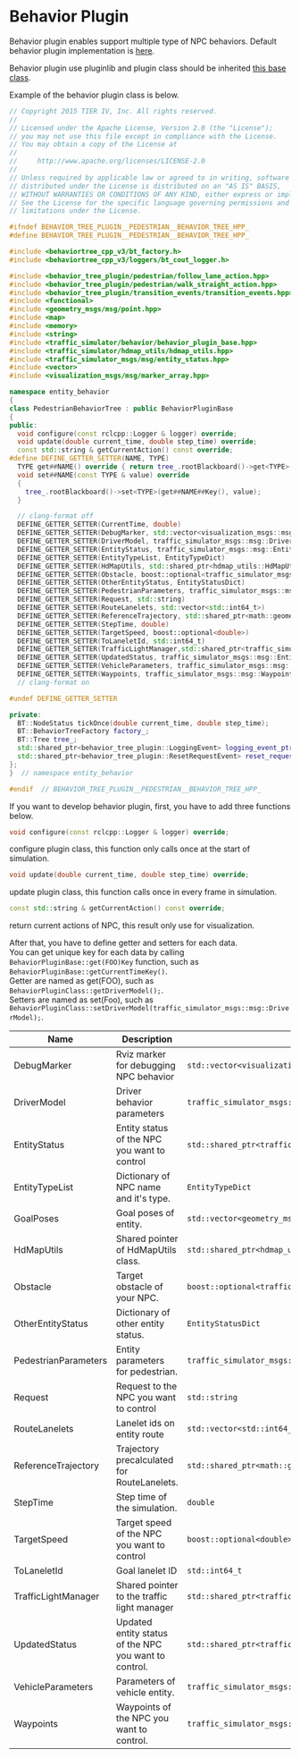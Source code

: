 # Behavior Plugin

Behavior plugin enables support multiple type of NPC behaviors.
Default behavior plugin implementation is [here](https://github.com/tier4/scenario_simulator_v2/tree/master/simulation/behavior_tree_plugin).

Behavior plugin use pluginlib and plugin class should be inherited [this base class](https://tier4.github.io/scenario_simulator_v2-docs/package/traffic_simulator/markdown/Classes/classentity__behavior_1_1BehaviorPluginBase/#typedef-entitytypedict).

Example of the behavior plugin class is below.

```C++
// Copyright 2015 TIER IV, Inc. All rights reserved.
//
// Licensed under the Apache License, Version 2.0 (the "License");
// you may not use this file except in compliance with the License.
// You may obtain a copy of the License at
//
//     http://www.apache.org/licenses/LICENSE-2.0
//
// Unless required by applicable law or agreed to in writing, software
// distributed under the License is distributed on an "AS IS" BASIS,
// WITHOUT WARRANTIES OR CONDITIONS OF ANY KIND, either express or implied.
// See the License for the specific language governing permissions and
// limitations under the License.

#ifndef BEHAVIOR_TREE_PLUGIN__PEDESTRIAN__BEHAVIOR_TREE_HPP_
#define BEHAVIOR_TREE_PLUGIN__PEDESTRIAN__BEHAVIOR_TREE_HPP_

#include <behaviortree_cpp_v3/bt_factory.h>
#include <behaviortree_cpp_v3/loggers/bt_cout_logger.h>

#include <behavior_tree_plugin/pedestrian/follow_lane_action.hpp>
#include <behavior_tree_plugin/pedestrian/walk_straight_action.hpp>
#include <behavior_tree_plugin/transition_events/transition_events.hpp>
#include <functional>
#include <geometry_msgs/msg/point.hpp>
#include <map>
#include <memory>
#include <string>
#include <traffic_simulator/behavior/behavior_plugin_base.hpp>
#include <traffic_simulator/hdmap_utils/hdmap_utils.hpp>
#include <traffic_simulator_msgs/msg/entity_status.hpp>
#include <vector>
#include <visualization_msgs/msg/marker_array.hpp>

namespace entity_behavior
{
class PedestrianBehaviorTree : public BehaviorPluginBase
{
public:
  void configure(const rclcpp::Logger & logger) override;
  void update(double current_time, double step_time) override;
  const std::string & getCurrentAction() const override;
#define DEFINE_GETTER_SETTER(NAME, TYPE)                                                    \
  TYPE get##NAME() override { return tree_.rootBlackboard()->get<TYPE>(get##NAME##Key()); } \
  void set##NAME(const TYPE & value) override                                               \
  {                                                                                         \
    tree_.rootBlackboard()->set<TYPE>(get##NAME##Key(), value);                             \
  }

  // clang-format off
  DEFINE_GETTER_SETTER(CurrentTime, double)
  DEFINE_GETTER_SETTER(DebugMarker, std::vector<visualization_msgs::msg::Marker>)
  DEFINE_GETTER_SETTER(DriverModel, traffic_simulator_msgs::msg::DriverModel)
  DEFINE_GETTER_SETTER(EntityStatus, traffic_simulator_msgs::msg::EntityStatus)
  DEFINE_GETTER_SETTER(EntityTypeList, EntityTypeDict)
  DEFINE_GETTER_SETTER(HdMapUtils, std::shared_ptr<hdmap_utils::HdMapUtils>)
  DEFINE_GETTER_SETTER(Obstacle, boost::optional<traffic_simulator_msgs::msg::Obstacle>)
  DEFINE_GETTER_SETTER(OtherEntityStatus, EntityStatusDict)
  DEFINE_GETTER_SETTER(PedestrianParameters, traffic_simulator_msgs::msg::PedestrianParameters)
  DEFINE_GETTER_SETTER(Request, std::string)
  DEFINE_GETTER_SETTER(RouteLanelets, std::vector<std::int64_t>)
  DEFINE_GETTER_SETTER(ReferenceTrajectory, std::shared_ptr<math::geometry::CatmullRomSpline>)
  DEFINE_GETTER_SETTER(StepTime, double)
  DEFINE_GETTER_SETTER(TargetSpeed, boost::optional<double>)
  DEFINE_GETTER_SETTER(ToLaneletId, std::int64_t)
  DEFINE_GETTER_SETTER(TrafficLightManager,std::shared_ptr<traffic_simulator::TrafficLightManager>)
  DEFINE_GETTER_SETTER(UpdatedStatus, traffic_simulator_msgs::msg::EntityStatus)
  DEFINE_GETTER_SETTER(VehicleParameters, traffic_simulator_msgs::msg::VehicleParameters)
  DEFINE_GETTER_SETTER(Waypoints, traffic_simulator_msgs::msg::WaypointsArray)
  // clang-format on

#undef DEFINE_GETTER_SETTER

private:
  BT::NodeStatus tickOnce(double current_time, double step_time);
  BT::BehaviorTreeFactory factory_;
  BT::Tree tree_;
  std::shared_ptr<behavior_tree_plugin::LoggingEvent> logging_event_ptr_;
  std::shared_ptr<behavior_tree_plugin::ResetRequestEvent> reset_request_event_ptr_;
};
}  // namespace entity_behavior

#endif  // BEHAVIOR_TREE_PLUGIN__PEDESTRIAN__BEHAVIOR_TREE_HPP_
```

If you want to develop behavior plugin, first, you have to add three functions below.

```C++
void configure(const rclcpp::Logger & logger) override;
```
configure plugin class, this function only calls once at the start of simulation.
```C++
void update(double current_time, double step_time) override;
```
update plugin class, this function calls once in every frame in simulation.
```C++
const std::string & getCurrentAction() const override;
```
return current actions of NPC, this result only use for visualization.

After that, you have to define getter and setters for each data.  
You can get unique key for each data by calling `BehaviorPluginBase::get(FOO)Key` function, such as `BehaviorPluginBase::getCurrentTimeKey()`.  
Getter are named as get(FOO), such as `BehaviorPluginClass::getDriverModel();`.  
Setters are named as set(Foo), such as `BehaviorPluginClass::setDriverModel(traffic_simulator_msgs::msg::DriverModel);`.

| Name                 | Description                                           | Type                                                            |
|----------------------|-------------------------------------------------------|-----------------------------------------------------------------|
| DebugMarker          | Rviz marker for debugging NPC behavior                | `std::vector<visualization_msgs::msg::Marker>`                  |
| DriverModel          | Driver behavior parameters                            | `traffic_simulator_msgs::msg::DriverModel`                      |
| EntityStatus         | Entity status of the NPC you want to control          | `std::shared_ptr<traffic_simulator::CanonicalizedEntityStatus>` |
| EntityTypeList       | Dictionary of NPC name and it's type.                 | `EntityTypeDict`                                                |
| GoalPoses            | Goal poses of entity.                                 | `std::vector<geometry_msgs::msg::Pose>`                         |
| HdMapUtils           | Shared pointer of HdMapUtils class.                   | `std::shared_ptr<hdmap_utils::HdMapUtils>`                      |
| Obstacle             | Target obstacle of your NPC.                          | `boost::optional<traffic_simulator_msgs::msg::Obstacle>`        |
| OtherEntityStatus    | Dictionary of other entity status.                    | `EntityStatusDict`                                              |
| PedestrianParameters | Entity parameters for pedestrian.                     | `traffic_simulator_msgs::msg::PedestrianParameters`             |
| Request              | Request to the NPC you want to control                | `std::string`                                                   |
| RouteLanelets        | Lanelet ids on entity route                           | `std::vector<std::int64_t>`                                     |
| ReferenceTrajectory  | Trajectory precalculated for RouteLanelets.           | `std::shared_ptr<math::geometry::CatmullRomSpline>`             |
| StepTime             | Step time of the simulation.                          | `double`                                                        |
| TargetSpeed          | Target speed of the NPC you want to control           | `boost::optional<double>`                                       |
| ToLaneletId          | Goal lanelet ID                                       | `std::int64_t`                                                  |
| TrafficLightManager  | Shared pointer to the traffic light manager           | `std::shared_ptr<traffic_simulator::TrafficLightManager>`       |
| UpdatedStatus        | Updated entity status of the NPC you want to control. | `std::shared_ptr<traffic_simulator::CanonicalizedEntityStatus>` |
| VehicleParameters    | Parameters of vehicle entity.                         | `traffic_simulator_msgs::msg::VehicleParameters`                |
| Waypoints            | Waypoints of the NPC you want to control.             | `traffic_simulator_msgs::msg::WaypointsArray`                   |
